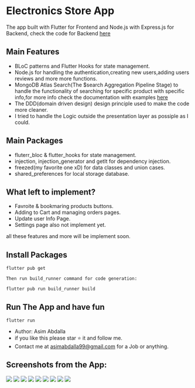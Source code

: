 # Electronics Store App 
The app built with Flutter for Frontend and Node.js with Express.js for Backend, check the code for Backend [here](https://github.com/AsimZz/Electronics-Store-Api)


## Main Features

- BLoC patterns and Flutter Hooks for state management.
- Node.js for handling the authentication,creating new users,adding users reviews and more more functions.
- MongoDB Atlas Search(The $search Aggregation Pipeline Stage) to handle the functionality of searching for specific product with specific info,for more info check the documentation with examples [here](https://docs.atlas.mongodb.com/reference/atlas-search/query-syntax/)
- The DDD(domain driven design) design principle used to make the code more cleaner.
- I tried to handle the Logic outside the presentation layer as possiple as I could.

## Main Packages 

- fluterr_bloc & flutter_hooks for state management.
- injection, injection_generator and getIt for dependency injection.
- freezed(my favorite one xD) for data classes and union cases.
- shared_preferences for local storage database.

## What left to implement?
- Favroite & bookmaring products buttons.
- Adding to Cart and managing orders pages.
- Update user Info Page.
- Settings page also not implement yet.

all these features and more will be implement soon.

## Install Packages

```
flutter pub get

Then run build_runner command for code generation: 

flutter pub run build_runner build

```

## Run The App and have fun

```
flutter run
```


- Author: Asim Abdalla
- if you like this please star ⭐ it and follow me.
- Contact me at asimabdalla99@gmail.com for a Job or anything.

## Screenshots from the App:
![](lib/screenshots/photo_2020-09-06_10-51-42.jpg) ![](lib/screenshots/photo_2020-09-06_10-52-01.jpg) ![](lib/screenshots/photo_2020-09-06_10-52-09.jpg)
![](lib/screenshots/photo_2020-09-06_10-52-20.jpg) ![](lib/screenshots/photo_2020-09-06_10-52-25.jpg) ![](lib/screenshots/photo_2020-09-06_10-52-29.jpg)
![](lib/screenshots/photo_2020-09-06_10-52-34.jpg) ![](lib/screenshots/photo_2020-09-06_10-52-39.jpg) ![](lib/screenshots/photo_2020-09-06_10-52-46.jpg)


